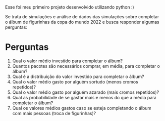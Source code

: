 Esse foi meu primeiro projeto desenvolvido utilizando python :)

Se trata de simulações e análise de dados das simulações sobre completar o álbum de figurinhas da copa do mundo 2022 e busca responder algumas perguntas: 


# Perguntas

1. Qual o valor médio investido para completar o álbum?
2. Quantos pacotes são necessários comprar, em média, para completar o álbum?
3. Qual é a distribuição do valor investido para completar o álbum?
4. Qual o valor médio gasto por alguém sortudo (menos cromos repetidos)?
5. Qual o valor médio gasto por alguém azarado (mais cromos repetidos)?
6. Qual as probabilidade de se gastar mais e menos do que a média para completar o álbum?
7. Qual os valores médios gastos caso se esteja completando o álbum com mais pessoas (troca de figurinhas)?
